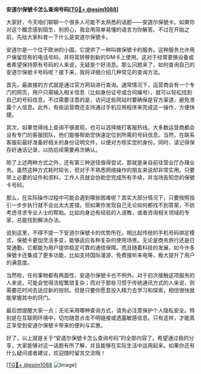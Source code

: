 **安道尔保號卡怎么查询号码[[TG💪+ @esim1088](https://t.me/s/esim1088)]**

大家好，今天咱们聊聊一个很多人可能不太熟悉的话题——安道尔保號卡。如果你对这个概念感到陌生，别担心，我会用简单易懂的语言为你解答。不过在开始之前，先给大家科普一下什么是安道尔保號卡。

安道尔是一个位于欧洲的小国，它提供了一种叫做保號卡的服务。这种服务允许用户保留现有的电话号码，并将其转移到新的SIM卡上使用。这对于经常更换设备或者希望保持原有号码的人来说，无疑是个好消息。那么问题来了，如何查询自己的安道尔保號卡号码呢？接下来，我将详细介绍几种常见的查询方法。

首先，最直接的方式就是通过官方网站进行查询。通常情况下，运营商会有一个专门的网页，用户只需输入相关信息（比如身份证号或合同编号），就可以轻松找到自己的号码信息。不过需要注意的是，访问这些网站时要确保是官方渠道，避免泄露个人信息。此外，有些运营商还支持通过手机应用程序来完成这一操作，方便快捷。

其次，如果觉得线上查询不够直观，也可以选择拨打客服热线。大多数运营商都会设有专门的客服团队，他们能够帮助您快速定位到所需的号码信息。当然，在联系客服前最好准备好相关的身份证明文件，以便对方核实您的身份。同时，请记得保存好通话记录，以防后续需要再次确认。

除了上述两种方式之外，还有第三种途径值得尝试，那就是亲自前往营业厅办理业务。虽然这种方式耗时较长，但对于不熟悉网络操作的朋友来说却非常实用。只要带上必要的证件和资料，工作人员就会协助您完成所有手续，并当场告知您的保號卡号码。

那么，在实际操作过程中可能会遇到哪些困难呢？其实大部分情况下，只要按照指引一步步执行就不会出太大差错。但如果你发现自己无论如何都找不到答案，不妨考虑寻求专业人士的帮助。比如向身边有经验的人请教，或者咨询相关领域的专家，总能找到解决办法。

说到这里，不得不提一下安道尔保號卡的优势所在。相比起传统的手机号码绑定模式，保號卡更加灵活多变，能够适应各种复杂的使用场景。无论是商务旅行还是日常通勤，它都能为用户提供稳定可靠的通信保障。而且随着科技的发展，如今许多保號卡还集成了更多功能，比如支持国际漫游、免费接听来电等，极大提升了用户的满意度。

当然啦，任何事物都有两面性，安道尔保號卡也不例外。对于初次接触这项服务的人来说，可能会觉得流程繁琐复杂；而对于那些习惯于传统通讯方式的人来说，则需要花时间去适应新的规则。但是只要你愿意投入精力去学习和探索，相信很快就能掌握其中的窍门。

最后想提醒大家一点：无论采用哪种查询方式，请务必注意保护个人隐私安全。特别是在互联网环境中，切勿随意点击不明链接或透露敏感信息。只有这样，才能真正享受到安道尔保號卡带来的便利与实惠。

好了，以上就是关于“安道尔保號卡怎么查询号码”的全部内容了。希望通过我的分享，大家能够对这一话题有所了解，并且能够在实际生活中运用起来。如果你还有什么疑问或者建议，欢迎随时留言交流哦！

[[TG💪+ @esim1088](https://t.me/s/esim1088) ![Image](https://i.postimg.cc/4NQfJmqS/Snipaste-2025-05-13-00-14-12.png)]